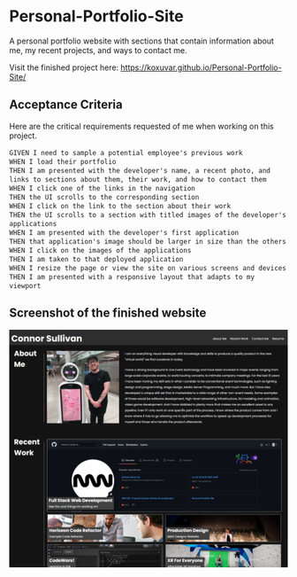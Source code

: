 # Personal-Portfolio-Site

A personal portfolio website with sections that contain information about me, my recent projects, and ways to contact me. 

Visit the finished project here: https://koxuvar.github.io/Personal-Portfolio-Site/ 

## Acceptance Criteria

Here are the critical requirements requested of me when working on this project.

```
GIVEN I need to sample a potential employee's previous work
WHEN I load their portfolio
THEN I am presented with the developer's name, a recent photo, and links to sections about them, their work, and how to contact them
WHEN I click one of the links in the navigation
THEN the UI scrolls to the corresponding section
WHEN I click on the link to the section about their work
THEN the UI scrolls to a section with titled images of the developer's applications
WHEN I am presented with the developer's first application
THEN that application's image should be larger in size than the others
WHEN I click on the images of the applications
THEN I am taken to that deployed application
WHEN I resize the page or view the site on various screens and devices
THEN I am presented with a responsive layout that adapts to my viewport
```

## Screenshot of the finished website

![portfolio demo](./Assets/Images/demo-screenshot.png)

